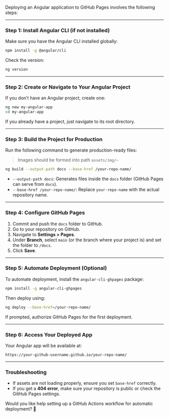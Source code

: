 Deploying an Angular application to GitHub Pages involves the following steps:

---

### **Step 1: Install Angular CLI (if not installed)**
Make sure you have the Angular CLI installed globally:

```sh
npm install -g @angular/cli
```

Check the version:

```sh
ng version
```

---

### **Step 2: Create or Navigate to Your Angular Project**
If you don’t have an Angular project, create one:

```sh
ng new my-angular-app
cd my-angular-app
```

If you already have a project, just navigate to its root directory.

---

### **Step 3: Build the Project for Production**
Run the following command to generate production-ready files:

> Images should be formed into path `assets/img/~`

```sh
ng build --output-path docs --base-href /your-repo-name/
```

- `--output-path docs`: Generates files inside the `docs` folder (GitHub Pages can serve from `docs`).
- `--base-href /your-repo-name/`: Replace `your-repo-name` with the actual repository name.

---

### **Step 4: Configure GitHub Pages**
1. Commit and push the `docs` folder to GitHub.
2. Go to your repository on GitHub.
3. Navigate to **Settings > Pages**.
4. Under **Branch**, select `main` (or the branch where your project is) and set the folder to `/docs`.
5. Click **Save**.

---

### **Step 5: Automate Deployment (Optional)**
To automate deployment, install the `angular-cli-ghpages` package:

```sh
npm install -g angular-cli-ghpages
```

Then deploy using:

```sh
ng deploy --base-href=/your-repo-name/
```

If prompted, authorize GitHub Pages for the first deployment.

---

### **Step 6: Access Your Deployed App**
Your Angular app will be available at:

```
https://your-github-username.github.io/your-repo-name/
```

---

### **Troubleshooting**
- If assets are not loading properly, ensure you set `base-href` correctly.
- If you get a **404 error**, make sure your repository is public or check the GitHub Pages settings.

Would you like help setting up a GitHub Actions workflow for automatic deployment? 🚀
